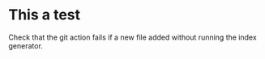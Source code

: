 # This a test

Check that the git action fails if a new file added without running the index generator. 